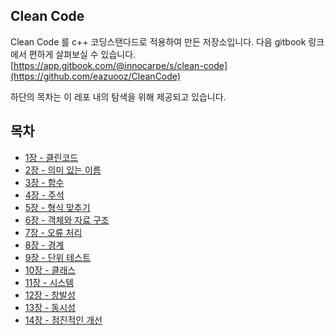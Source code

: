 ## Clean Code

Clean Code 를 c++ 코딩스탠다드로 적용하여 만든 저장소입니다. 다음 gitbook 링크에서 편하게 살펴보실 수 있습니다.[https://app.gitbook.com/@innocarpe/s/clean-code](https://github.com/eazuooz/CleanCode)

하단의 목차는 이 레포 내의 탐색을 위해 제공되고 있습니다. 

## 목차

* [1장 - 클린코드](https://github.com/eazuooz/CleanCode/blob/master/Chapter%2001%20-%20깨끗한%20코드.md) 
* [2장 - 의미 있는 이름](https://github.com/eazuooz/CleanCode/blob/master/Chapter%2002%20-%20의미%20있는%20이름.md)  
* [3장 - 함수](https://github.com/eazuooz/CleanCode/blob/master/Chapter%2003%20-%20함수.md)  
* [4장 - 주석](https://github.com/eazuooz/CleanCode/blob/master/Chapter%2004%20-%20주석.md)  
* [5장 - 형식 맞추기](https://github.com/eazuooz/CleanCode/blob/master/Chapter%2005%20-%20형식%20맞추기.md)  
* [6장 - 객체와 자료 구조](https://github.com/eazuooz/CleanCode/blob/master/Chapter%2006%20-%20객체와%20자료%20구조.md)  
* [7장 - 오류 처리](https://github.com/eazuooz/CleanCode/blob/master/Chapter%2007%20-%20에러%20핸들링.md)  
* [8장 - 경계](https://github.com/eazuooz/CleanCode/blob/master/Chapter%2008%20-%20경계.md)  
* [9장 - 단위 테스트](https://github.com/eazuooz/CleanCode/blob/master/Chapter%2009%20-%20단위%20테스트.md)  
* [10장 - 클래스](https://github.com/eazuooz/CleanCode/blob/master/Chapter%2010%20-%20클래스.md)  
* [11장 - 시스템](https://github.com/eazuooz/CleanCode/blob/master/Chapter%2011%20-%20시스템.md)  
* [12장 - 창발성](https://github.com/eazuooz/CleanCode/blob/master/Chapter%2012%20-%20창발성.md)  
* [13장 - 동시성](https://github.com/eazuooz/CleanCode/blob/master/Chapter%2013%20-%20동시성.md)  
* [14장 - 점진적인 개선](https://github.com/eazuooz/CleanCode/blob/master/Chapter%2014%20-%20점진적인%20개선.md)  
